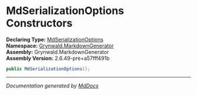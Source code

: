 ﻿<!--  
  <auto-generated>   
    The contents of this file were generated by a tool.  
    Changes to this file may be list if the file is regenerated  
  </auto-generated>   
-->

# MdSerializationOptions Constructors

**Declaring Type:** [MdSerializationOptions](../index.md)  
**Namespace:** [Grynwald.MarkdownGenerator](../../index.md)  
**Assembly:** Grynwald.MarkdownGenerator  
**Assembly Version:** 2.6.49\-pre+a57fff491b

```csharp
public MdSerializationOptions();
```
___

*Documentation generated by [MdDocs](https://github.com/ap0llo/mddocs)*
